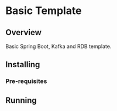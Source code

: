# Basic Template

## Overview
Basic Spring Boot, Kafka and RDB template.

## Installing

### Pre-requisites

## Running
